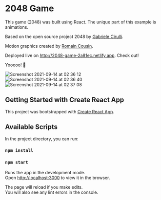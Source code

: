 # 2048 Game

This game (2048) was built using React. The unique part of this example is animations.

Based on the open source project 2048 by [Gabriele Cirulli](https://play2048.co).

Motion graphics created by [Romain Cousin](https://www.romaincousin.fr).

Deployed live on http://2048-game-2a81ec.netlify.app. Check out!

Yooooo! 🚀

![Screenshot 2021-09-14 at 02 36 12](https://user-images.githubusercontent.com/68222437/133170919-34ffe9c9-fe25-4046-b6da-d54abfdb0561.png)
![Screenshot 2021-09-14 at 02 36 40](https://user-images.githubusercontent.com/68222437/133170925-ccf0affd-599c-4aef-b1ac-5dcfaf1d2d0a.png)
![Screenshot 2021-09-14 at 02 37 08](https://user-images.githubusercontent.com/68222437/133170927-85a63259-3464-4090-a03e-6a0241a624c7.png)


## Getting Started with Create React App

This project was bootstrapped with [Create React App](https://github.com/facebook/create-react-app).

## Available Scripts

In the project directory, you can run:

### `npm install`
### `npm start`

Runs the app in the development mode.\
Open [http://localhost:3000](http://localhost:3000) to view it in the browser.

The page will reload if you make edits.\
You will also see any lint errors in the console.
